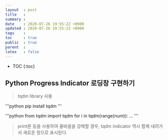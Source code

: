 ```yaml
---
layout  : post
title   : 
summary : 
date    : 2020-07-26 19:55:22 +0900
updated : 2020-07-26 19:55:22 +0900
tags    : 
toc     : true
public  : true
parent  : 
latex   : false
---
```

* TOC
{:toc}

## Python Progress Indicator 로딩창 구현하기
> tqdm library 사용

'''python
pip install tqdm
'''

'''python
from tqdm import tqdm
for i in tqdm(range(num)):
    ...
'''

> print문 등을 사용하여 줄바꿈을 강제할 경우, tqdm indicator 역시 함께 내려가서 새로운 창으로 표시된다.
